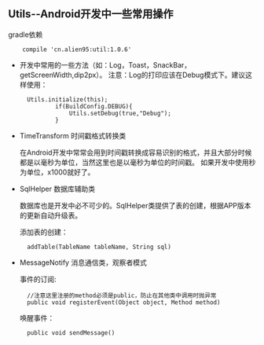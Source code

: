 ## Utils--Android开发中一些常用操作

  gradle依赖

        compile 'cn.alien95:util:1.0.6'

- 开发中常用的一些方法（如：Log，Toast，SnackBar，getScreenWidth,dip2px）。
  注意：Log的打印应该在Debug模式下。建议这样使用：   

        Utils.initialize(this);
                if(BuildConfig.DEBUG){
                    Utils.setDebug(true,"Debug");
                }

- TimeTransform 时间戳格式转换类  

  在Android开发中常常会用到时间戳转换成容易识别的格式，并且大部分时候都是以毫秒为单位，当然这里也是以毫秒为单位的时间戳。 
  如果开发中使用秒为单位，x1000就好了。  

- SqlHelper 数据库辅助类  

  数据库也是开发中必不可少的。SqlHelper类提供了表的创建，根据APP版本的更新自动升级表。  

  添加表的创建：   
        
        addTable(TableName tableName, String sql) 


- MessageNotify 消息通信类，观察者模式  

  事件的订阅:  

        //注意这里注册的method必须是public，防止在其他类中调用时抛异常
        public void registerEvent(Object object, Method method)

  唤醒事件：  

        public void sendMessage() 
